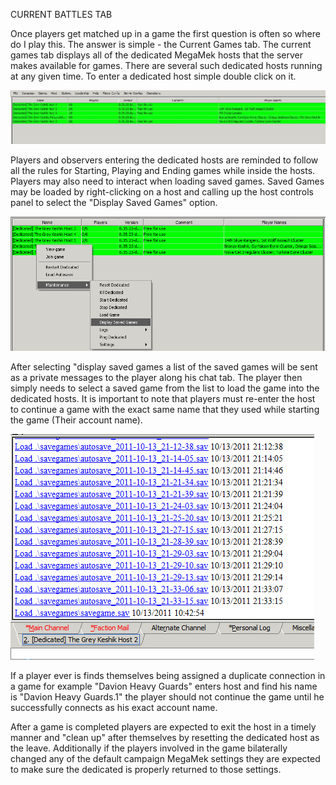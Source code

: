 CURRENT BATTLES TAB

Once players get matched up in a game the first question is often so where do I play this. The answer is simple - the Current Games tab. The current games tab displays all of the dedicated MegaMek hosts that the server makes available for games. There are several such dedicated hosts running at any given time.  To enter a dedicated host simple double click on it.

![battles](../_img/battles.jpg)

Players and observers entering the dedicated hosts are reminded to follow all the rules for Starting, Playing and Ending games while inside the hosts. Players may also need to interact when loading saved games. Saved Games may be loaded by right-clicking on a host and calling up the host controls panel to select the "Display Saved Games" option.

![savedgames1](../_img/saved_games_i.png)

After selecting "display saved games a list of the saved games will be sent as a private messages to the player along his chat tab. The player then simply needs to select a saved game from the list to load the game into the dedicated hosts. It is important to note that players must re-enter the host to continue a game with the exact same name that they used while starting the game (Their account name).

![savedgames2](../_img/saved_games_ii.png)

If a player ever is finds themselves being assigned a duplicate connection in a game for example "Davion Heavy Guards" enters host and find his name is "Davion Heavy Guards.1"  the player should not continue the game until he successfully connects as his exact account name.

After a game is completed players are expected to exit the host in a timely manner and "clean up" after themselves by resetting the dedicated host as the leave. Additionally if the players involved in the game bilaterally changed any of the default campaign MegaMek settings they are expected to make sure the dedicated is properly returned to those settings. 
